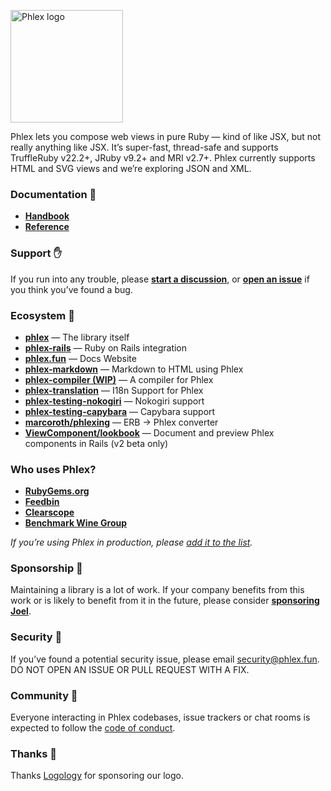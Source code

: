 <a href="https://www.phlex.fun"><img alt="Phlex logo" src="https://www.phlex.fun/assets/logo.png" width="180" /></a>

Phlex lets you compose web views in pure Ruby — kind of like JSX, but not really anything like JSX. It’s super-fast, thread-safe and supports TruffleRuby v22.2+, JRuby v9.2+ and MRI v2.7+. Phlex currently supports HTML and SVG views and we’re exploring JSON and XML.

### Documentation 📗

- **[Handbook](https://www.phlex.fun)**
- **[Reference](https://rubydoc.info/gems/phlex)**

### Support ✋

If you run into any trouble, please **[start a discussion](https://github.com/orgs/phlex-ruby/discussions/new/choose)**, or **[open an issue](https://github.com/phlex-ruby/phlex/issues/new)** if you think you’ve found a bug.

### Ecosystem 🌱
- **[phlex](https://github.com/phlex-ruby/phlex)** — The library itself
- **[phlex-rails](https://github.com/phlex-ruby/phlex-rails)** — Ruby on Rails integration
- **[phlex.fun](https://github.com/joeldrapper/phlex.fun)** — Docs Website
- **[phlex-markdown](https://github.com/phlex-ruby/phlex-markdown)** — Markdown to HTML using Phlex
- **[phlex-compiler (WIP)](https://github.com/joeldrapper/phlex-compiler)** — A compiler for Phlex
- **[phlex-translation](https://github.com/phlex-ruby/phlex-translation)** — I18n Support for Phlex
- **[phlex-testing-nokogiri](https://github.com/phlex-ruby/phlex-testing-nokogiri)** — Nokogiri support
- **[phlex-testing-capybara](https://github.com/phlex-ruby/phlex-testing-capybara)** — Capybara support
- **[marcoroth/phlexing](https://github.com/marcoroth/phlexing)** — ERB → Phlex converter
- **[ViewComponent/lookbook](https://github.com/ViewComponent/lookbook)** — Document and preview Phlex components in Rails (v2 beta only)

### Who uses Phlex?
- **[RubyGems.org](https://rubygems.org)**
- **[Feedbin](https://feedbin.com/)**
- **[Clearscope](https://www.clearscope.io)**
- **[Benchmark Wine Group](https://www.benchmarkwine.com)**

*If you’re using Phlex in production, please [add it to the list](https://github.com/phlex-ruby/.github/edit/main/profile/README.md).*

### Sponsorship 💖

Maintaining a library is a lot of work. If your company benefits from this work or is likely to benefit from it in the future, please consider **[sponsoring Joel](https://github.com/sponsors/joeldrapper)**.

### Security 🚨

If you’ve found a potential security issue, please email [security@phlex.fun](mailto:security@phlex.fun). DO NOT OPEN AN ISSUE OR PULL REQUEST WITH A FIX.

### Community 🙌

Everyone interacting in Phlex codebases, issue trackers or chat rooms is expected to follow the [code of conduct](https://github.com/joeldrapper/phlex/blob/main/CODE_OF_CONDUCT.md).

### Thanks 🙏

Thanks [Logology](https://www.logology.co) for sponsoring our logo.
